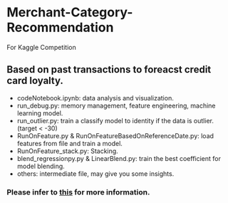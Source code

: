 # Merchant-Category-Recommendation
For Kaggle Competition
## Based on past transactions to foreacst credit card loyalty.
- codeNotebook.ipynb: data analysis and visualization.
- run_debug.py: memory management, feature engineering, machine learning model.
- run_outlier.py: train a classify model to identity if the data is outlier.(target < -30)
- RunOnFeature.py & RunOnFeatureBasedOnReferenceDate.py: load features from file and train a model.
- RunOnFeature_stack.py: Stacking.
- blend_regressionpy.py & LinearBlend.py: train the best coefficient for model blending.
- others: intermediate file,  may give you some insights.
### Please infer to [this](https://www.kaggle.com/c/elo-merchant-category-recommendation) for more information.

